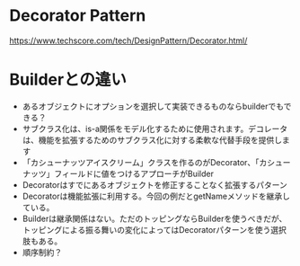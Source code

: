 
# Decorator Pattern
https://www.techscore.com/tech/DesignPattern/Decorator.html/

# Builderとの違い
 - あるオブジェクトにオプションを選択して実装できるものならbuilderでもできる？
 - サブクラス化は、is-a関係をモデル化するために使用されます。デコレータは、機能を拡張するためのサブクラス化に対する柔軟な代替手段を提供します
 - 「カシューナッツアイスクリーム」クラスを作るのがDecorator、「カシューナッツ」フィールドに値をつけるアプローチがBuilder
 - Decoratorはすでにあるオブジェクトを修正することなく拡張するパターン
 - Decoratorは機能拡張に利用する。今回の例だとgetNameメソッドを継承している。
 - Builderは継承関係はない。ただのトッピングならBuilderを使うべきだが、トッピングによる振る舞いの変化によってはDecoratorパターンを使う選択肢もある。
 - 順序制約？
